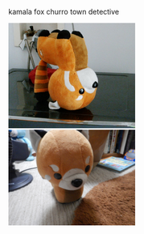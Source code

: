 <html>
<body>
<p> kamala fox churro town detective  <p>
<img src="DSCN0008.jpg" height="50%" width="50%" />
<img src="DSCN0382.jpg" height="50%" width="50%" />
</body>
</html>
